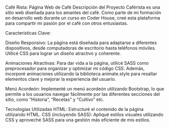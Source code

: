 Café Rista: Página Web de Café
Descripción del Proyecto
Caférista es una sitio web diseñada para los amantes del café.
Como parte de mi formación en desarrollo web durante un curso en Coder House,
creé esta plataforma para compartir mi pasión por el café con otros entusiastas.

Características Clave:

Diseño Responsivo: 
La página está diseñada para adaptarse a diferentes dispositivos, 
desde computadoras de escritorio hasta teléfonos móviles. 
Utilicé CSS para lograr un diseño atractivo y coherente.

Animaciones Atractivas: 
Para dar vida a la página, utilicé SASS como preprocesador para organizar y optimizar mi código CSS.
Además, incorporé animaciones utilizando la biblioteca animate.style para resaltar elementos clave y mejorar la experiencia del usuario.

Menú Acordeón: 
Implementé un menú acordeón utilizando Bootstrap, 
lo que permite a los usuarios navegar fácilmente por las diferentes secciones del sitio, 
como “Historia”, “Recetas” y “Cultivo” etc.

Tecnologías Utilizadas
HTML: Estructuré el contenido de la página utilizando HTML.
CSS (incluyendo SASS): Apliqué estilos visuales utilizando CSS y aproveché SASS para una gestión más eficiente de mis estilos.
